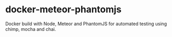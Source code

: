 # docker-meteor-phantomjs
Docker build with Node, Meteor and PhantomJS for automated testing using chimp, mocha and chai.
